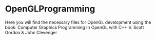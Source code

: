 # OpenGLProgramming
Here you will find the necessary files for OpenGL development using the book:
Computer Graphics Programming In OpenGL with C++
V. Scott Gordon & John Clevenger
